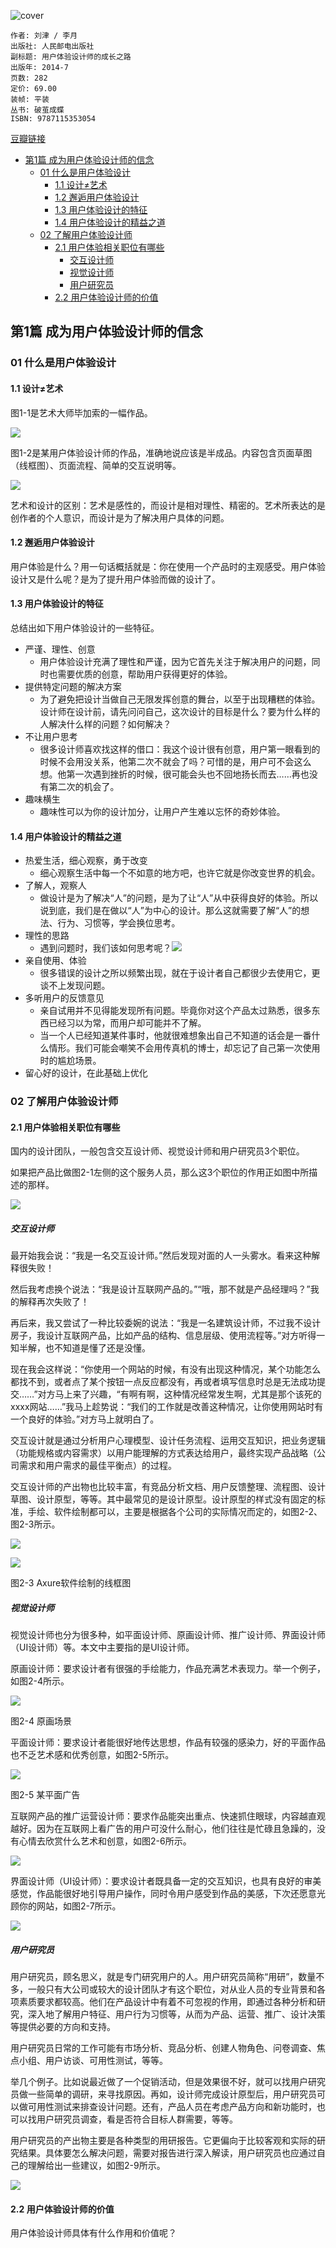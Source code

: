 ![cover](https://img9.doubanio.com/view/subject/s/public/s27312255.jpg)

    作者: 刘津 / 李月
    出版社: 人民邮电出版社
    副标题: 用户体验设计师的成长之路
    出版年: 2014-7
    页数: 282
    定价: 69.00
    装帧: 平装
    丛书: 破茧成蝶
    ISBN: 9787115353054

[豆瓣链接](https://book.douban.com/subject/25915629/)

- [第1篇 成为用户体验设计师的信念](#%e7%ac%ac1%e7%af%87-%e6%88%90%e4%b8%ba%e7%94%a8%e6%88%b7%e4%bd%93%e9%aa%8c%e8%ae%be%e8%ae%a1%e5%b8%88%e7%9a%84%e4%bf%a1%e5%bf%b5)
  - [01 什么是用户体验设计](#01-%e4%bb%80%e4%b9%88%e6%98%af%e7%94%a8%e6%88%b7%e4%bd%93%e9%aa%8c%e8%ae%be%e8%ae%a1)
    - [1.1 设计≠艺术](#11-%e8%ae%be%e8%ae%a1%e2%89%a0%e8%89%ba%e6%9c%af)
    - [1.2 邂逅用户体验设计](#12-%e9%82%82%e9%80%85%e7%94%a8%e6%88%b7%e4%bd%93%e9%aa%8c%e8%ae%be%e8%ae%a1)
    - [1.3 用户体验设计的特征](#13-%e7%94%a8%e6%88%b7%e4%bd%93%e9%aa%8c%e8%ae%be%e8%ae%a1%e7%9a%84%e7%89%b9%e5%be%81)
    - [1.4 用户体验设计的精益之道](#14-%e7%94%a8%e6%88%b7%e4%bd%93%e9%aa%8c%e8%ae%be%e8%ae%a1%e7%9a%84%e7%b2%be%e7%9b%8a%e4%b9%8b%e9%81%93)
  - [02 了解用户体验设计师](#02-%e4%ba%86%e8%a7%a3%e7%94%a8%e6%88%b7%e4%bd%93%e9%aa%8c%e8%ae%be%e8%ae%a1%e5%b8%88)
    - [2.1 用户体验相关职位有哪些](#21-%e7%94%a8%e6%88%b7%e4%bd%93%e9%aa%8c%e7%9b%b8%e5%85%b3%e8%81%8c%e4%bd%8d%e6%9c%89%e5%93%aa%e4%ba%9b)
      - [交互设计师](#%e4%ba%a4%e4%ba%92%e8%ae%be%e8%ae%a1%e5%b8%88)
      - [视觉设计师](#%e8%a7%86%e8%a7%89%e8%ae%be%e8%ae%a1%e5%b8%88)
      - [用户研究员](#%e7%94%a8%e6%88%b7%e7%a0%94%e7%a9%b6%e5%91%98)
    - [2.2 用户体验设计师的价值](#22-%e7%94%a8%e6%88%b7%e4%bd%93%e9%aa%8c%e8%ae%be%e8%ae%a1%e5%b8%88%e7%9a%84%e4%bb%b7%e5%80%bc)

## 第1篇 成为用户体验设计师的信念
### 01 什么是用户体验设计
#### 1.1 设计≠艺术
图1-1是艺术大师毕加索的一幅作品。

![](UED-growth1.png)

图1-2是某用户体验设计师的作品，准确地说应该是半成品。内容包含页面草图（线框图）、页面流程、简单的交互说明等。

![](UED-growth2.png)

艺术和设计的区别：艺术是感性的，而设计是相对理性、精密的。艺术所表达的是创作者的个人意识，而设计是为了解决用户具体的问题。

#### 1.2 邂逅用户体验设计
用户体验是什么？用一句话概括就是：你在使用一个产品时的主观感受。用户体验设计又是什么呢？是为了提升用户体验而做的设计了。

#### 1.3 用户体验设计的特征
总结出如下用户体验设计的一些特征。

- 严谨、理性、创意
  - 用户体验设计充满了理性和严谨，因为它首先关注于解决用户的问题，同时也需要优质的创意，帮助用户获得更好的体验。
- 提供特定问题的解决方案
  - 为了避免把设计当做自己无限发挥创意的舞台，以至于出现糟糕的体验。设计师在设计前，请先问问自己，这次设计的目标是什么？要为什么样的人解决什么样的问题？如何解决？
- 不让用户思考
  - 很多设计师喜欢找这样的借口：我这个设计很有创意，用户第一眼看到的时候不会用没关系，他第二次不就会了吗？可惜的是，用户可不会这么想。他第一次遇到挫折的时候，很可能会头也不回地扬长而去……再也没有第二次的机会了。
- 趣味横生
  - 趣味性可以为你的设计加分，让用户产生难以忘怀的奇妙体验。

#### 1.4 用户体验设计的精益之道
- 热爱生活，细心观察，勇于改变
  - 细心观察生活中每一个不如意的地方吧，也许它就是你改变世界的机会。
- 了解人，观察人
  - 做设计是为了解决“人”的问题，是为了让“人”从中获得良好的体验。所以说到底，我们是在做以“人”为中心的设计。那么这就需要了解“人”的想法、行为、习惯等，学会换位思考。
- 理性的思路
  - 遇到问题时，我们该如何思考呢？![](UED-growth3.png)
- 亲自使用、体验
  - 很多错误的设计之所以频繁出现，就在于设计者自己都很少去使用它，更谈不上发现问题。
- 多听用户的反馈意见
  - 亲自试用并不见得能发现所有问题。毕竟你对这个产品太过熟悉，很多东西已经习以为常，而用户却可能并不了解。
  - 当一个人已经知道某件事时，他就很难想象出自己不知道的话会是一番什么情形。我们可能会嘲笑不会用传真机的博士，却忘记了自己第一次使用时的尴尬场景。
- 留心好的设计，在此基础上优化

### 02 了解用户体验设计师
#### 2.1 用户体验相关职位有哪些
国内的设计团队，一般包含交互设计师、视觉设计师和用户研究员3个职位。

如果把产品比做图2-1左侧的这个服务人员，那么这3个职位的作用正如图中所描述的那样。

![](UED-growth4.png)

##### 交互设计师
最开始我会说：“我是一名交互设计师。”然后发现对面的人一头雾水。看来这种解释很失败！

然后我考虑换个说法：“我是设计互联网产品的。”“哦，那不就是产品经理吗？”我的解释再次失败了！

再后来，我又尝试了一种比较委婉的说法：“我是一名建筑设计师，不过我不设计房子，我设计互联网产品，比如产品的结构、信息层级、使用流程等。”对方听得一知半解，也不知道是懂了还是没懂。

现在我会这样说：“你使用一个网站的时候，有没有出现这种情况，某个功能怎么都找不到，或者点了某个按钮一点反应都没有，再或者填写信息时总是无法成功提交……”对方马上来了兴趣，“有啊有啊，这种情况经常发生啊，尤其是那个该死的xxxx网站……”我马上趁势说：“我们的工作就是改善这种情况，让你使用网站时有一个良好的体验。”对方马上就明白了。

交互设计就是通过分析用户心理模型、设计任务流程、运用交互知识，把业务逻辑（功能规格或内容需求）以用户能理解的方式表达给用户，最终实现产品战略（公司需求和用户需求的最佳平衡点）的过程。

交互设计师的产出物也比较丰富，有竞品分析文档、用户反馈整理、流程图、设计草图、设计原型，等等。其中最常见的是设计原型。设计原型的样式没有固定的标准，手绘、软件绘制都可以，主要是根据各个公司的实际情况而定的，如图2-2、图2-3所示。

![](UED-growth5.png)

![](UED-growth6.png)

图2-3 Axure软件绘制的线框图

##### 视觉设计师
视觉设计师也分为很多种，如平面设计师、原画设计师、推广设计师、界面设计师（UI设计师）等。本文中主要指的是UI设计师。

原画设计师：要求设计者有很强的手绘能力，作品充满艺术表现力。举一个例子，如图2-4所示。

![](UED-growth7.png)

图2-4 原画场景

平面设计师：要求设计者能很好地传达思想，作品有较强的感染力，好的平面作品也不乏艺术感和优秀创意，如图2-5所示。

![](UED-growth8.png)

图2-5 某平面广告

互联网产品的推广运营设计师：要求作品能突出重点、快速抓住眼球，内容越直观越好。因为在互联网上看广告的用户可没什么耐心，他们往往是忙碌且急躁的，没有心情去欣赏什么艺术和创意，如图2-6所示。

![](UED-growth9.png)

界面设计师（UI设计师）：要求设计者既具备一定的交互知识，也具有良好的审美感觉，作品能很好地引导用户操作，同时令用户感受到作品的美感，下次还愿意光顾你的网站，如图2-7所示。

![](UED-growth10.png)

##### 用户研究员
用户研究员，顾名思义，就是专门研究用户的人。用户研究员简称“用研”，数量不多，一般只有大公司或较大的设计团队才有这个职位，对从业人员的专业背景和各项素质要求都较高。他们在产品设计中有着不可忽视的作用，即通过各种分析和研究，深入地了解用户特征、用户行为习惯等，从而为产品、运营、推广、设计决策等提供必要的方向和支持。

用户研究员日常的工作可能有市场分析、竞品分析、创建人物角色、问卷调查、焦点小组、用户访谈、可用性测试，等等。

举几个例子。比如说最近做了一个促销活动，但是效果很不好，就可以找用户研究员做一些简单的调研，来寻找原因。再如，设计师完成设计原型后，用户研究员可以做可用性测试来排查设计问题。还有，产品人员在考虑产品方向和新功能时，也可以找用户研究员调查，看是否符合目标人群需要，等等。

用户研究员的产出物主要是各种类型的用研报告。它更偏向于比较客观和实际的研究结果。具体要怎么解决问题，需要对报告进行深入解读，用户研究员也应通过自己的理解给出一些建议，如图2-9所示。

![](UED-growth11.png)

#### 2.2 用户体验设计师的价值
用户体验设计师具体有什么作用和价值呢？





